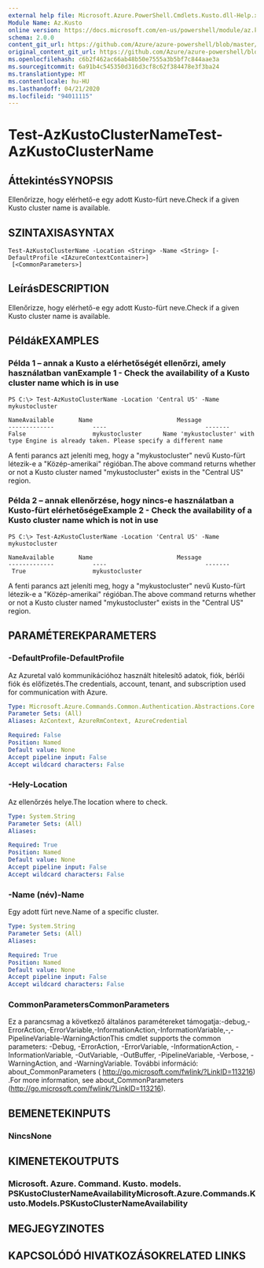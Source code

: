 ```yaml
---
external help file: Microsoft.Azure.PowerShell.Cmdlets.Kusto.dll-Help.xml
Module Name: Az.Kusto
online version: https://docs.microsoft.com/en-us/powershell/module/az.kusto/test-azkustoclustername
schema: 2.0.0
content_git_url: https://github.com/Azure/azure-powershell/blob/master/src/Kusto/Kusto/help/Test-AzKustoClusterName.md
original_content_git_url: https://github.com/Azure/azure-powershell/blob/master/src/Kusto/Kusto/help/Test-AzKustoClusterName.md
ms.openlocfilehash: c6b2f462ac66ab48b50e7555a3b5bf7c844aae3a
ms.sourcegitcommit: 6a91b4c545350d316d3cf8c62f384478e3f3ba24
ms.translationtype: MT
ms.contentlocale: hu-HU
ms.lasthandoff: 04/21/2020
ms.locfileid: "94011115"
---
```

# <span data-ttu-id="ac9ca-101">Test-AzKustoClusterName</span><span class="sxs-lookup"><span data-stu-id="ac9ca-101">Test-AzKustoClusterName</span></span>

## <span data-ttu-id="ac9ca-102">Áttekintés</span><span class="sxs-lookup"><span data-stu-id="ac9ca-102">SYNOPSIS</span></span>
<span data-ttu-id="ac9ca-103">Ellenőrizze, hogy elérhető-e egy adott Kusto-fürt neve.</span><span class="sxs-lookup"><span data-stu-id="ac9ca-103">Check if a given Kusto cluster name is available.</span></span>

## <span data-ttu-id="ac9ca-104">SZINTAXISA</span><span class="sxs-lookup"><span data-stu-id="ac9ca-104">SYNTAX</span></span>

```
Test-AzKustoClusterName -Location <String> -Name <String> [-DefaultProfile <IAzureContextContainer>]
 [<CommonParameters>]
```

## <span data-ttu-id="ac9ca-105">Leírás</span><span class="sxs-lookup"><span data-stu-id="ac9ca-105">DESCRIPTION</span></span>
<span data-ttu-id="ac9ca-106">Ellenőrizze, hogy elérhető-e egy adott Kusto-fürt neve.</span><span class="sxs-lookup"><span data-stu-id="ac9ca-106">Check if a given Kusto cluster name is available.</span></span>

## <span data-ttu-id="ac9ca-107">Példák</span><span class="sxs-lookup"><span data-stu-id="ac9ca-107">EXAMPLES</span></span>

### <span data-ttu-id="ac9ca-108">Példa 1 – annak a Kusto a elérhetőségét ellenőrzi, amely használatban van</span><span class="sxs-lookup"><span data-stu-id="ac9ca-108">Example 1 - Check the availability of a Kusto cluster name which is in use</span></span>

```
PS C:\> Test-AzKustoClusterName -Location 'Central US' -Name mykustocluster

NameAvailable       Name                        Message
-------------           ----                            -------
False                   mykustocluster      Name 'mykustocluster' with type Engine is already taken. Please specify a different name
```

<span data-ttu-id="ac9ca-109">A fenti parancs azt jeleníti meg, hogy a "mykustocluster" nevű Kusto-fürt létezik-e a "Közép-amerikai" régióban.</span><span class="sxs-lookup"><span data-stu-id="ac9ca-109">The above command returns whether or not a Kusto cluster named "mykustocluster" exists in the "Central US" region.</span></span>

### <span data-ttu-id="ac9ca-110">Példa 2 – annak ellenőrzése, hogy nincs-e használatban a Kusto-fürt elérhetősége</span><span class="sxs-lookup"><span data-stu-id="ac9ca-110">Example 2 - Check the availability of a Kusto cluster name which is not in use</span></span>

```
PS C:\> Test-AzKustoClusterName -Location 'Central US' -Name mykustocluster

NameAvailable       Name                        Message
-------------           ----                            -------
 True                   mykustocluster
```

<span data-ttu-id="ac9ca-111">A fenti parancs azt jeleníti meg, hogy a "mykustocluster" nevű Kusto-fürt létezik-e a "Közép-amerikai" régióban.</span><span class="sxs-lookup"><span data-stu-id="ac9ca-111">The above command returns whether or not a Kusto cluster named "mykustocluster" exists in the "Central US" region.</span></span>

## <span data-ttu-id="ac9ca-112">PARAMÉTEREK</span><span class="sxs-lookup"><span data-stu-id="ac9ca-112">PARAMETERS</span></span>

### <span data-ttu-id="ac9ca-113">-DefaultProfile</span><span class="sxs-lookup"><span data-stu-id="ac9ca-113">-DefaultProfile</span></span>
<span data-ttu-id="ac9ca-114">Az Azuretal való kommunikációhoz használt hitelesítő adatok, fiók, bérlői fiók és előfizetés.</span><span class="sxs-lookup"><span data-stu-id="ac9ca-114">The credentials, account, tenant, and subscription used for communication with Azure.</span></span>

```yaml
Type: Microsoft.Azure.Commands.Common.Authentication.Abstractions.Core.IAzureContextContainer
Parameter Sets: (All)
Aliases: AzContext, AzureRmContext, AzureCredential

Required: False
Position: Named
Default value: None
Accept pipeline input: False
Accept wildcard characters: False
```

### <span data-ttu-id="ac9ca-115">-Hely</span><span class="sxs-lookup"><span data-stu-id="ac9ca-115">-Location</span></span>
<span data-ttu-id="ac9ca-116">Az ellenőrzés helye.</span><span class="sxs-lookup"><span data-stu-id="ac9ca-116">The location where to check.</span></span>

```yaml
Type: System.String
Parameter Sets: (All)
Aliases:

Required: True
Position: Named
Default value: None
Accept pipeline input: False
Accept wildcard characters: False
```

### <span data-ttu-id="ac9ca-117">-Name (név)</span><span class="sxs-lookup"><span data-stu-id="ac9ca-117">-Name</span></span>
<span data-ttu-id="ac9ca-118">Egy adott fürt neve.</span><span class="sxs-lookup"><span data-stu-id="ac9ca-118">Name of a specific cluster.</span></span>

```yaml
Type: System.String
Parameter Sets: (All)
Aliases:

Required: True
Position: Named
Default value: None
Accept pipeline input: False
Accept wildcard characters: False
```

### <span data-ttu-id="ac9ca-119">CommonParameters</span><span class="sxs-lookup"><span data-stu-id="ac9ca-119">CommonParameters</span></span>
<span data-ttu-id="ac9ca-120">Ez a parancsmag a következő általános paramétereket támogatja:-debug,-ErrorAction,-ErrorVariable,-InformationAction,-InformationVariable,-,-PipelineVariable-WarningAction</span><span class="sxs-lookup"><span data-stu-id="ac9ca-120">This cmdlet supports the common parameters: -Debug, -ErrorAction, -ErrorVariable, -InformationAction, -InformationVariable, -OutVariable, -OutBuffer, -PipelineVariable, -Verbose, -WarningAction, and -WarningVariable.</span></span> <span data-ttu-id="ac9ca-121">További információ: about_CommonParameters ( http://go.microsoft.com/fwlink/?LinkID=113216) .</span><span class="sxs-lookup"><span data-stu-id="ac9ca-121">For more information, see about_CommonParameters (http://go.microsoft.com/fwlink/?LinkID=113216).</span></span>

## <span data-ttu-id="ac9ca-122">BEMENETEK</span><span class="sxs-lookup"><span data-stu-id="ac9ca-122">INPUTS</span></span>

### <span data-ttu-id="ac9ca-123">Nincs</span><span class="sxs-lookup"><span data-stu-id="ac9ca-123">None</span></span>

## <span data-ttu-id="ac9ca-124">KIMENETEK</span><span class="sxs-lookup"><span data-stu-id="ac9ca-124">OUTPUTS</span></span>

### <span data-ttu-id="ac9ca-125">Microsoft. Azure. Command. Kusto. models. PSKustoClusterNameAvailability</span><span class="sxs-lookup"><span data-stu-id="ac9ca-125">Microsoft.Azure.Commands.Kusto.Models.PSKustoClusterNameAvailability</span></span>

## <span data-ttu-id="ac9ca-126">MEGJEGYZI</span><span class="sxs-lookup"><span data-stu-id="ac9ca-126">NOTES</span></span>

## <span data-ttu-id="ac9ca-127">KAPCSOLÓDÓ HIVATKOZÁSOK</span><span class="sxs-lookup"><span data-stu-id="ac9ca-127">RELATED LINKS</span></span>
